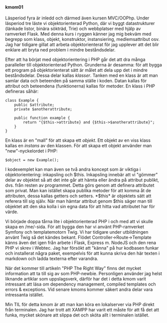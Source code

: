 #### kmom01

Läsperiod fyra är inledd och därmed även kursen MVC/OOPhp. Under läsperiod tre läste vi objektorienterad Python, där vi
byggt datastrukturer (länkade listor, binära sökträd, Trie) och webbplatser med hjälp av ramverket Flask. Med denna kurs
i ryggen känner jag mig bekväm med begrepp som klass, objekt, konstruktor, instansiering, medlemsattribut osv. Jag har
tidigare gillat att arbeta objektorienterat för jag upplever att det blir enklare att bryta ned problem i mindre
beståndsdelar. 

Efter att ha börjat med objektorientering i PHP går det att dra många paralleller till objektorienterad Python. 
Grunderna är desamma: för att bygga ett program på objektorienterat sätt är målet att dela upp det i mindre 
beståndsdelar. Dessa delar kallas *klasser*. Tanken med en klass är att man samlar data och beteenden på samma 
ställe i koden. Datan kallas för attribut och beteendena (funktionerna) kallas för metoder. En klass i PHP defineras 
såhär:

```
class Example {
    public $attribute;
    private $anotherattribute;
    
    public function example {
        return "{$this->attribute} and {$this->$anotherattribute}";
    }
}
```

En klass är en "mall" för att skapa ett *objekt*. Ett objekt av en viss klass kallas en *instans* av den klassen. 
För att skapa ett objekt använder man "new"-nyckelordet i PHP:

```
$object = new Example();
```

I kodexemplet kan man även se två andra koncept som är viktiga i objektorientering: inkapsling och $this. Inkapsling 
innebär att vi "gömmer" delar av objektet så att det inte går att hämta eller ändra på attribut publikt, dvs. från 
resten av programmet. Detta görs genom att definera attributet som privat. Man kan istället skapa publika metoder 
för att komma åt de attributen, dessa kallas getters och setters. *$this* är objektets sätt att referera till sig 
själv. När man hämtar attribut genom $this säger man till objektet att den ska kolla i sin egna data för att hitta 
vad attributet har för värde. 

Vi började doppa tårna lite i objektorienterad PHP i och med att vi skulle skapa en /me/-sida. För att bygga den har 
vi använt PHP-ramverket Symfony och templatemotorn Twig. Vi har tidigare under utbildningen använt Twig så det 
kändes bekant. Flödet Controller->Route->Template känns även det igen från arbete i Flask, Express m. NodeJS och den 
rena PHP vi skrev i Webtec. Jag har försökt att "känna" på hur kodbasen funkar och installerat några paket, 
exempelvis för att kunna skriva den här texten i markdown och ladda texterna efter varandra. 

När det kommer till artikeln "PHP The Right Way" finns det mycket information att ta till sig av som PHP-newbie.
Personligen använder jag helst liknande artiklar som uppslagsverk, därför har det i detta kmom varit intressant att 
läsa om dependency management, compiled templates och errors & exceptions. Vid senare kmoms kommer säkert andra 
delar vara intressanta istället.

Min TIL för detta kmom är att man kan köra en lokalserver via PHP direkt från terminalen. Jag har trott att XAMPP 
har varit ett måste för att få det att funka, mycket skönare att slippa det och sköta allt i terminalen istället.
